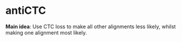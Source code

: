 # antiCTC

**Main idea**: Use CTC loss to make all other alignments less likely, whilst making one alignment
most likely.
